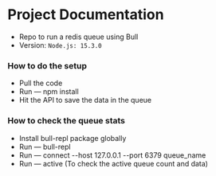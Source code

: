 # Project Documentation
* Repo to run a redis queue using Bull 
* Version: `Node.js: 15.3.0`

### How to do the setup ###
* Pull the code
* Run — npm install
* Hit the API to save the data in the queue

### How to check the queue stats ###
* Install bull-repl package globally
* Run — bull-repl
* Run — connect --host 127.0.0.1 --port 6379 queue_name
* Run — active (To check the active queue count and data)


